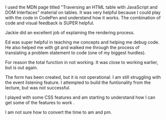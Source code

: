 I used the MDN page titled "Traversing an HTML table with JavaScript and DOM Interfaces" material on tables. It was very helpful because I could play with the code in CodePen and understand how it works. The combination of code and visual feedback is SUPER helpful. 

Jackie did an excellent job of explaining the rendering process.

Ed was super helpful in teaching me concepts and helping me debug code. He also helped me with git and walked me through the process of translating a problem statement to code (one of my biggest hurdles).

For reason the total function in not working. It was close to working earlier, but is out again.

The form has been created, but it is not operational. I am still struggling with the event listening feature. I attempted to build the funtionality from the lecture, but was not successful. 

I played with some CSS features and am starting to understand how I can get some of the features to work .

I am not sure how to convert the time to am and pm.  